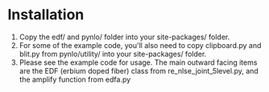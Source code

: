 # Installation
1. Copy the edf/ and pynlo/ folder into your site-packages/ folder.
2. For some of the example code, you'll also need to copy clipboard.py and blit.py from pynlo/utility/ into your site-packages/ folder.
3. Please see the example code for usage. The main outward facing items are the EDF (erbium doped fiber) class from re_nlse_joint_5level.py, and the amplify function from edfa.py
